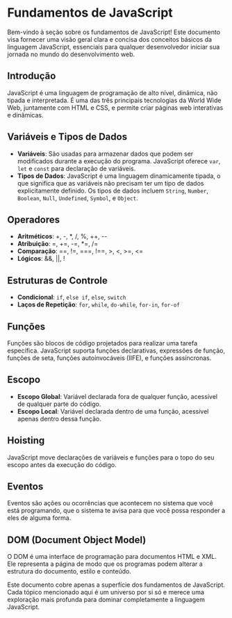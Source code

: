 # Fundamentos de JavaScript

Bem-vindo à seção sobre os fundamentos de JavaScript! Este documento visa fornecer uma visão geral clara e concisa dos conceitos básicos da linguagem JavaScript, essenciais para qualquer desenvolvedor iniciar sua jornada no mundo do desenvolvimento web.

## Introdução

JavaScript é uma linguagem de programação de alto nível, dinâmica, não tipada e interpretada. É uma das três principais tecnologias da World Wide Web, juntamente com HTML e CSS, e permite criar páginas web interativas e dinâmicas.

## Variáveis e Tipos de Dados

- **Variáveis**: São usadas para armazenar dados que podem ser modificados durante a execução do programa. JavaScript oferece `var`, `let` e `const` para declaração de variáveis.
- **Tipos de Dados**: JavaScript é uma linguagem dinamicamente tipada, o que significa que as variáveis não precisam ter um tipo de dados explicitamente definido. Os tipos de dados incluem `String`, `Number`, `Boolean`, `Null`, `Undefined`, `Symbol`, e `Object`.

## Operadores

- **Aritméticos**: +, -, *, /, %, ++, --
- **Atribuição**: =, +=, -=, *=, /=
- **Comparação**: ==, !=, ===, !==, >, <, >=, <=
- **Lógicos**: &&, ||, !

## Estruturas de Controle

- **Condicional**: `if`, `else if`, `else`, `switch`
- **Laços de Repetição**: `for`, `while`, `do-while`, `for-in`, `for-of`

## Funções

Funções são blocos de código projetados para realizar uma tarefa específica. JavaScript suporta funções declarativas, expressões de função, funções de seta, funções autoinvocáveis (IIFE), e funções assíncronas.

## Escopo

- **Escopo Global**: Variável declarada fora de qualquer função, acessível de qualquer parte do código.
- **Escopo Local**: Variável declarada dentro de uma função, acessível apenas dentro dessa função.

## Hoisting

JavaScript move declarações de variáveis e funções para o topo do seu escopo antes da execução do código.

## Eventos

Eventos são ações ou ocorrências que acontecem no sistema que você está programando, que o sistema te avisa para que você possa responder a eles de alguma forma.

## DOM (Document Object Model)

O DOM é uma interface de programação para documentos HTML e XML. Ele representa a página de modo que os programas podem alterar a estrutura do documento, estilo e conteúdo.

Este documento cobre apenas a superfície dos fundamentos de JavaScript. Cada tópico mencionado aqui é um universo por si só e merece uma exploração mais profunda para dominar completamente a linguagem JavaScript.
